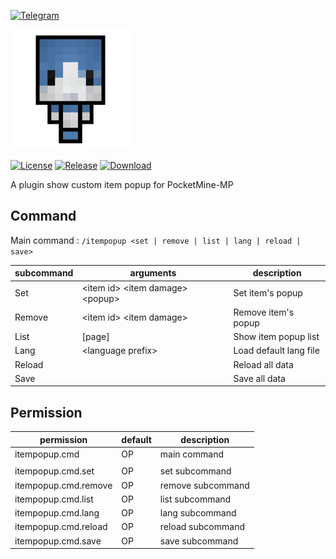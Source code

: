 [![Telegram](https://img.shields.io/badge/Telegram-PresentKim-blue.svg?logo=telegram)](https://t.me/PresentKim)

[![icon/192x192](assets/icon/192x192.png?raw=true)]()

[![License](https://img.shields.io/github/license/PMMPPlugin/ItemPopup.svg?label=License)](LICENSE)
[![Release](https://img.shields.io/github/release/PMMPPlugin/ItemPopup.svg?label=Release)](https://github.com/PMMPPlugin/ItemPopup/releases/latest)
[![Download](https://img.shields.io/github/downloads/PMMPPlugin/ItemPopup/total.svg?label=Download)](https://github.com/PMMPPlugin/ItemPopup/releases/latest)


A plugin show custom item popup for PocketMine-MP

## Command
Main command : `/itempopup <set | remove | list | lang | reload | save>`

| subcommand | arguments                             | description            |
| ---------- | ------------------------------------- | ---------------------- |
| Set        | \<item id\> \<item damage\> \<popup\> | Set item's popup       |
| Remove     | \<item id\> \<item damage\>           | Remove item's popup    |
| List       | \[page\]                              | Show item popup list   |
| Lang       | \<language prefix\>                   | Load default lang file |
| Reload     |                                       | Reload all data        |
| Save       |                                       | Save all data          |




## Permission
| permission           | default | description       |
| -------------------- | ------- | ----------------- |
| itempopup.cmd        | OP      | main command      |
|                      |         |                   |
| itempopup.cmd.set    | OP      | set  subcommand   |
| itempopup.cmd.remove | OP      | remove subcommand |
| itempopup.cmd.list   | OP      | list subcommand   |
| itempopup.cmd.lang   | OP      | lang subcommand   |
| itempopup.cmd.reload | OP      | reload subcommand |
| itempopup.cmd.save   | OP      | save subcommand   |